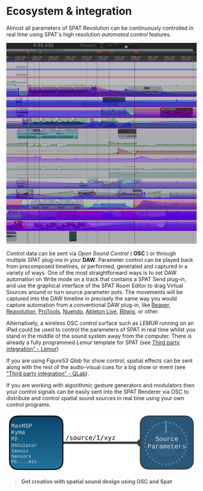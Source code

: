 # Ecosystem & integration

Almost all parameters of SPAT Revolution can be continuously controlled in real time using SPAT's high resolution _automated control_ features.

![](include/SpatRevolution_UserGuide_-185.jpg)

Control data can be sent via _Open Sound Control_ ( **OSC** ) or through multiple SPAT plug-ins in your **DAW**. 
Parameter control can be played back from precomposed timelines, or performed, generated and captured in a variety of ways. 
One of the most straightforward ways is to set DAW automation on Write mode on a track that contains a SPAT Send plug-in, and use the graphical interface of the SPAT Room Editor to drag Virtual Sources around or turn source parameter pots. 
The movements will be captured into the DAW timeline in precisely the same way you would capture automation from a conventional DAW plug-in, like [Reaper](Third_Party_Cockos_Reaper.md), [Reavolution](Third_Party_ReaVolution.md), [ProTools](Third_Party_ProTools.md), [Nuendo](Third_Party_AbletonLive.md), [Ableton Live](Third_Party_Nuendo.md), [Bitwig](Third_Party_Bitwig_Studio.md), or other.

Alternatively, a wireless OSC control surface such as _LEMUR_ running on an iPad could be used to control the parameters of SPAT in real time whilst you stand in the middle of the sound system away from the computer. 
There is already a fully programmed _Lemur_ template for SPAT (see [Third party integration" - Lemur](ThirdParty_Tablet_Remote.md))

If you are using _Figure53 Qlab_ for show control, spatial effects can be sent along with the rest of the audio-visual cues for a big show or event (see ["Third party integration" - QLab](Third_Party_Figure53_QLab.md)).

If you are working with algorithmic gesture generators and modulators then your control signals can be easily sent into the SPAT Renderer via OSC to distribute and control spatial sound sources in real time using your own control programs.

![](include/SpatRevolution_UserGuide_-187.jpg)

> **Get creative with spatial sound design using OSC and Spat**


